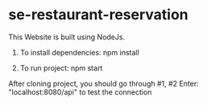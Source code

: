 # se-restaurant-reservation
This Website is built using NodeJs. 

1. To install dependencies:
npm install

2. To run project:
npm start

After cloning project, you should go through #1, #2
Enter: "localhost:8080/api" to test the connection

